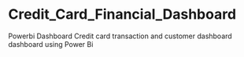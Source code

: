# Credit_Card_Financial_Dashboard
Powerbi Dashboard
Credit card transaction and customer dashboard dashboard using Power Bi
